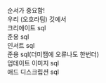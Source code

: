 순서가 중요함!<br>
우리 (오호라팀) 깃에서<br>
크리에이트 sql<br>
준용 sql<br>
인서트 sql<br>
준용 sql(더미땜에 오류나도 한번더)<br>
업데이트 이미지 sql<br>
애드 디스크립션 sql<br>
